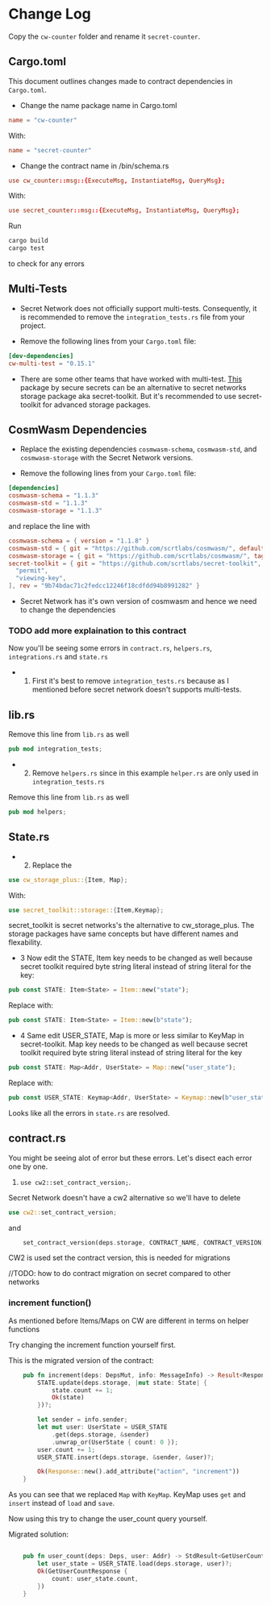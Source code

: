 # Change Log

Copy the `cw-counter` folder and rename it `secret-counter`.

## Cargo.toml

This document outlines changes made to contract dependencies in `Cargo.toml`.

- Change the name package name in Cargo.toml

```toml
name = "cw-counter"
```

With:

```toml
name = "secret-counter"
```

- Change the contract name in /bin/schema.rs

```toml
use cw_counter::msg::{ExecuteMsg, InstantiateMsg, QueryMsg};
```

With:

```toml
use secret_counter::msg::{ExecuteMsg, InstantiateMsg, QueryMsg};
```

Run

```Rust
cargo build
cargo test
```

to check for any errors

## Multi-Tests

- Secret Network does not officially support multi-tests. Consequently, it is recommended to remove the `integration_tests.rs` file from your project.

- Remove the following lines from your `Cargo.toml` file:

```toml
[dev-dependencies]
cw-multi-test = "0.15.1"
```

- There are some other teams that have worked with multi-test. [This](https://github.com/securesecrets/secret-plus-utils) package by secure secrets can be an alternative to
  secret networks storage package
  aka secret-toolkit. But it's recommended to use secret-toolkit for advanced storage packages.

## CosmWasm Dependencies

- Replace the existing dependencies `cosmwasm-schema`, `cosmwasm-std`, and `cosmwasm-storage` with the Secret Network versions.

- Remove the following lines from your `Cargo.toml` file:

```toml
[dependencies]
cosmwasm-schema = "1.1.3"
cosmwasm-std = "1.1.3"
cosmwasm-storage = "1.1.3"
```

and replace the line with

```toml
cosmwasm-schema = { version = "1.1.8" }
cosmwasm-std = { git = "https://github.com/scrtlabs/cosmwasm/", default-features = false, tag = "v1.1.9-secret" }
cosmwasm-storage = { git = "https://github.com/scrtlabs/cosmwasm/", tag = "v1.1.9-secret" }
secret-toolkit = { git = "https://github.com/scrtlabs/secret-toolkit", features = [
  "permit",
  "viewing-key",
], rev = "9b74bdac71c2fedcc12246f18cdfdd94b8991282" }
```

- Secret Network has it's own version of cosmwasm and hence we need to change the dependencies

### TODO add more explaination to this contract

Now you'll be seeing some errors in `contract.rs`, `helpers.rs`, `integrations.rs` and `state.rs`

- 1. First it's best to remove `integration_tests.rs` because as I mentioned before secret network doesn't supports multi-tests.

## lib.rs

Remove this line from `lib.rs` as well

```Rust
pub mod integration_tests;
```

- 2. Remove `helpers.rs` since in this example `helper.rs` are only used in `integration_tests.rs`

Remove this line from `lib.rs` as well

```Rust
pub mod helpers;
```

## State.rs

- 2. Replace the

```Rust
use cw_storage_plus::{Item, Map};
```

With:

```Rust
use secret_toolkit::storage::{Item,Keymap};
```

secret_toolkit is secret networks's the alternative to cw_storage_plus. The storage packages have same concepts but have different names and flexability.

- 3 Now edit the STATE, Item key needs to be changed as well because secret toolkit required byte string literal instead of string literal for the key:

```Rust
pub const STATE: Item<State> = Item::new("state");
```

Replace with:

```Rust
pub const STATE: Item<State> = Item::new(b"state");
```

- 4 Same edit USER_STATE, Map is more or less similar to KeyMap in secret-toolkit. Map key needs to be changed as well because secret toolkit required byte string literal instead of string literal for the key

```Rust
pub const STATE: Map<Addr, UserState> = Map::new("user_state");
```

Replace with:

```Rust
pub const USER_STATE: Keymap<Addr, UserState> = Keymap::new(b"user_state");
```

Looks like all the errors in `state.rs` are resolved.

## contract.rs

You might be seeing alot of error but these errors. Let's disect each error one by one.

1. `use cw2::set_contract_version;`.

Secret Network doesn't have a cw2 alternative so we'll have to delete

```rust
use cw2::set_contract_version;
```

and

```rust
    set_contract_version(deps.storage, CONTRACT_NAME, CONTRACT_VERSION)?;
```

CW2 is used set the contract version, this is needed for migrations

//TODO: how to do contract migration on secret compared to other networks

### increment function()

As mentioned before Items/Maps on CW are different in terms on helper functions

Try changing the increment function yourself first.

This is the migrated version of the contract:

```Rust
    pub fn increment(deps: DepsMut, info: MessageInfo) -> Result<Response, ContractError> {
        STATE.update(deps.storage, |mut state: State| {
            state.count += 1;
            Ok(state)
        })?;

        let sender = info.sender;
        let mut user: UserState = USER_STATE
            .get(deps.storage, &sender)
            .unwrap_or(UserState { count: 0 });
        user.count += 1;
        USER_STATE.insert(deps.storage, &sender, &user)?;

        Ok(Response::new().add_attribute("action", "increment"))
    }
```

As you can see that we replaced `Map` with `KeyMap`. KeyMap uses `get` and `insert` instead of `load` and `save`.

Now using this try to change the user_count query yourself.

Migrated solution:

```Rust

    pub fn user_count(deps: Deps, user: Addr) -> StdResult<GetUserCountResponse> {
        let user_state = USER_STATE.load(deps.storage, user)?;
        Ok(GetUserCountResponse {
            count: user_state.count,
        })
    }

```
